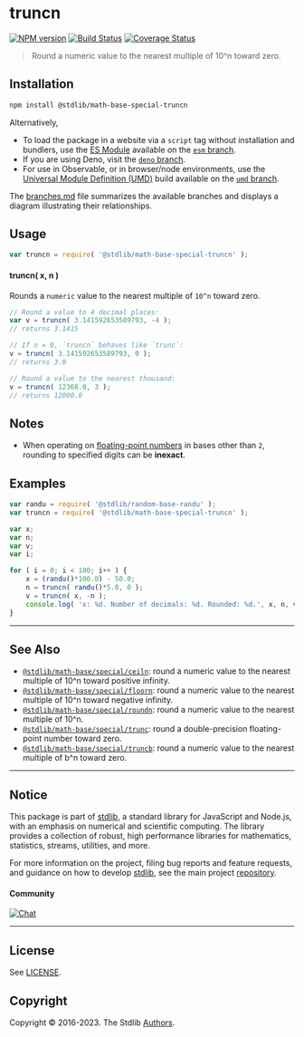 <!--

@license Apache-2.0

Copyright (c) 2018 The Stdlib Authors.

Licensed under the Apache License, Version 2.0 (the "License");
you may not use this file except in compliance with the License.
You may obtain a copy of the License at

   http://www.apache.org/licenses/LICENSE-2.0

Unless required by applicable law or agreed to in writing, software
distributed under the License is distributed on an "AS IS" BASIS,
WITHOUT WARRANTIES OR CONDITIONS OF ANY KIND, either express or implied.
See the License for the specific language governing permissions and
limitations under the License.

-->

# truncn

[![NPM version][npm-image]][npm-url] [![Build Status][test-image]][test-url] [![Coverage Status][coverage-image]][coverage-url] <!-- [![dependencies][dependencies-image]][dependencies-url] -->

> Round a numeric value to the nearest multiple of 10^n toward zero.

<section class="installation">

## Installation

```bash
npm install @stdlib/math-base-special-truncn
```

Alternatively,

-   To load the package in a website via a `script` tag without installation and bundlers, use the [ES Module][es-module] available on the [`esm` branch][esm-url].
-   If you are using Deno, visit the [`deno` branch][deno-url].
-   For use in Observable, or in browser/node environments, use the [Universal Module Definition (UMD)][umd] build available on the [`umd` branch][umd-url].

The [branches.md][branches-url] file summarizes the available branches and displays a diagram illustrating their relationships.

</section>

<section class="usage">

## Usage

```javascript
var truncn = require( '@stdlib/math-base-special-truncn' );
```

#### truncn( x, n )

Rounds a `numeric` value to the nearest multiple of `10^n` toward zero.

```javascript
// Round a value to 4 decimal places:
var v = truncn( 3.141592653589793, -4 );
// returns 3.1415

// If n = 0, `truncn` behaves like `trunc`:
v = truncn( 3.141592653589793, 0 );
// returns 3.0

// Round a value to the nearest thousand:
v = truncn( 12368.0, 3 );
// returns 12000.0
```

</section>

<!-- /.usage -->

<section class="notes">

## Notes

-   When operating on [floating-point numbers][ieee754] in bases other than `2`, rounding to specified digits can be **inexact**.

</section>

<!-- /.notes -->

<section class="examples">

## Examples

<!-- eslint no-undef: "error" -->

```javascript
var randu = require( '@stdlib/random-base-randu' );
var truncn = require( '@stdlib/math-base-special-truncn' );

var x;
var n;
var v;
var i;

for ( i = 0; i < 100; i++ ) {
    x = (randu()*100.0) - 50.0;
    n = truncn( randu()*5.0, 0 );
    v = truncn( x, -n );
    console.log( 'x: %d. Number of decimals: %d. Rounded: %d.', x, n, v );
}
```

</section>

<!-- /.examples -->

<!-- Section for related `stdlib` packages. Do not manually edit this section, as it is automatically populated. -->

<section class="related">

* * *

## See Also

-   <span class="package-name">[`@stdlib/math-base/special/ceiln`][@stdlib/math/base/special/ceiln]</span><span class="delimiter">: </span><span class="description">round a numeric value to the nearest multiple of 10^n toward positive infinity.</span>
-   <span class="package-name">[`@stdlib/math-base/special/floorn`][@stdlib/math/base/special/floorn]</span><span class="delimiter">: </span><span class="description">round a numeric value to the nearest multiple of 10^n toward negative infinity.</span>
-   <span class="package-name">[`@stdlib/math-base/special/roundn`][@stdlib/math/base/special/roundn]</span><span class="delimiter">: </span><span class="description">round a numeric value to the nearest multiple of 10^n.</span>
-   <span class="package-name">[`@stdlib/math-base/special/trunc`][@stdlib/math/base/special/trunc]</span><span class="delimiter">: </span><span class="description">round a double-precision floating-point number toward zero.</span>
-   <span class="package-name">[`@stdlib/math-base/special/truncb`][@stdlib/math/base/special/truncb]</span><span class="delimiter">: </span><span class="description">round a numeric value to the nearest multiple of b^n toward zero.</span>

</section>

<!-- /.related -->

<!-- Section for all links. Make sure to keep an empty line after the `section` element and another before the `/section` close. -->


<section class="main-repo" >

* * *

## Notice

This package is part of [stdlib][stdlib], a standard library for JavaScript and Node.js, with an emphasis on numerical and scientific computing. The library provides a collection of robust, high performance libraries for mathematics, statistics, streams, utilities, and more.

For more information on the project, filing bug reports and feature requests, and guidance on how to develop [stdlib][stdlib], see the main project [repository][stdlib].

#### Community

[![Chat][chat-image]][chat-url]

---

## License

See [LICENSE][stdlib-license].


## Copyright

Copyright &copy; 2016-2023. The Stdlib [Authors][stdlib-authors].

</section>

<!-- /.stdlib -->

<!-- Section for all links. Make sure to keep an empty line after the `section` element and another before the `/section` close. -->

<section class="links">

[npm-image]: http://img.shields.io/npm/v/@stdlib/math-base-special-truncn.svg
[npm-url]: https://npmjs.org/package/@stdlib/math-base-special-truncn

[test-image]: https://github.com/stdlib-js/math-base-special-truncn/actions/workflows/test.yml/badge.svg?branch=main
[test-url]: https://github.com/stdlib-js/math-base-special-truncn/actions/workflows/test.yml?query=branch:main

[coverage-image]: https://img.shields.io/codecov/c/github/stdlib-js/math-base-special-truncn/main.svg
[coverage-url]: https://codecov.io/github/stdlib-js/math-base-special-truncn?branch=main

<!--

[dependencies-image]: https://img.shields.io/david/stdlib-js/math-base-special-truncn.svg
[dependencies-url]: https://david-dm.org/stdlib-js/math-base-special-truncn/main

-->

[chat-image]: https://img.shields.io/gitter/room/stdlib-js/stdlib.svg
[chat-url]: https://gitter.im/stdlib-js/stdlib/

[stdlib]: https://github.com/stdlib-js/stdlib

[stdlib-authors]: https://github.com/stdlib-js/stdlib/graphs/contributors

[umd]: https://github.com/umdjs/umd
[es-module]: https://developer.mozilla.org/en-US/docs/Web/JavaScript/Guide/Modules

[deno-url]: https://github.com/stdlib-js/math-base-special-truncn/tree/deno
[umd-url]: https://github.com/stdlib-js/math-base-special-truncn/tree/umd
[esm-url]: https://github.com/stdlib-js/math-base-special-truncn/tree/esm
[branches-url]: https://github.com/stdlib-js/math-base-special-truncn/blob/main/branches.md

[stdlib-license]: https://raw.githubusercontent.com/stdlib-js/math-base-special-truncn/main/LICENSE

[ieee754]: https://en.wikipedia.org/wiki/IEEE_754-1985

<!-- <related-links> -->

[@stdlib/math/base/special/ceiln]: https://github.com/stdlib-js/math-base-special-ceiln

[@stdlib/math/base/special/floorn]: https://github.com/stdlib-js/math-base-special-floorn

[@stdlib/math/base/special/roundn]: https://github.com/stdlib-js/math-base-special-roundn

[@stdlib/math/base/special/trunc]: https://github.com/stdlib-js/math-base-special-trunc

[@stdlib/math/base/special/truncb]: https://github.com/stdlib-js/math-base-special-truncb

<!-- </related-links> -->

</section>

<!-- /.links -->
